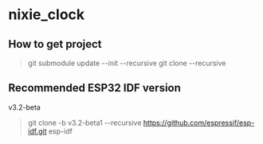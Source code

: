 # nixie_clock

## How to get project

> git submodule update --init --recursive
> git clone --recursive

## Recommended ESP32 IDF version

v3.2-beta

> git clone -b v3.2-beta1 --recursive https://github.com/espressif/esp-idf.git esp-idf<br>
